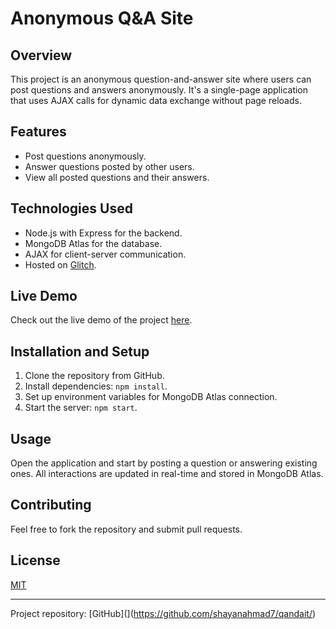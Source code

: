 # Anonymous Q&A Site

## Overview
This project is an anonymous question-and-answer site where users can post questions and answers anonymously. It's a single-page application that uses AJAX calls for dynamic data exchange without page reloads.

## Features
- Post questions anonymously.
- Answer questions posted by other users.
- View all posted questions and their answers.

## Technologies Used
- Node.js with Express for the backend.
- MongoDB Atlas for the database.
- AJAX for client-server communication.
- Hosted on [Glitch](https://glitch.com/).

## Live Demo
Check out the live demo of the project [here](https://gregarious-skillful-mile.glitch.me/).

## Installation and Setup
1. Clone the repository from GitHub.
2. Install dependencies: `npm install`.
3. Set up environment variables for MongoDB Atlas connection.
4. Start the server: `npm start`.

## Usage
Open the application and start by posting a question or answering existing ones. All interactions are updated in real-time and stored in MongoDB Atlas.

## Contributing
Feel free to fork the repository and submit pull requests.

## License
[MIT](https://choosealicense.com/licenses/mit/)



---

Project repository: [GitHub](](https://github.com/shayanahmad7/qandait/)
